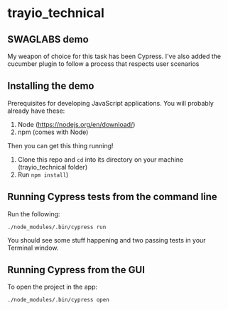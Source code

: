 # trayio_technical

## SWAGLABS demo
My weapon of choice for this task has been Cypress.
I've also added the cucumber plugin to follow a process that respects user scenarios

## Installing the demo

Prerequisites for developing JavaScript applications. You will probably already have these:

1. Node (https://nodejs.org/en/download/)
2. npm (comes with Node)

Then you can get this thing running!

1. Clone this repo and `cd` into its directory on your machine (trayio_technical folder)
2. Run `npm install`)

## Running Cypress tests from the command line

Run the following:

    ./node_modules/.bin/cypress run

You should see some stuff happening and two passing tests in your Terminal window.

## Running Cypress from the GUI

To open the project in the app:

    ./node_modules/.bin/cypress open
